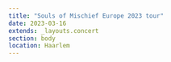 ```yaml
---
title: "Souls of Mischief Europe 2023 tour"
date: 2023-03-16
extends: _layouts.concert
section: body
location: Haarlem
---
```

